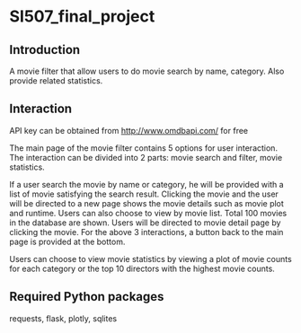 # SI507_final_project
## Introduction
A movie filter that allow users to do movie search by name, category. Also provide related statistics.
## Interaction
API key can be obtained from http://www.omdbapi.com/ for free

The main page of the movie filter contains 5 options for user interaction. The interaction can be divided into 2 parts: movie search and filter, movie statistics.

If a user search the movie by name or category, he will be provided with a list of movie satisfying the search result. Clicking the movie and the user will be directed to a new page shows the movie details such as movie plot and runtime. Users can also choose to view by movie list. Total 100 movies in the database are shown. Users will be directed to movie detail page by clicking the movie. For the above 3 interactions, a button back to the main page is provided at the bottom.

Users can choose to view movie statistics by viewing a plot of movie counts for each category or the top 10 directors with the highest movie counts.
 
## Required Python packages
requests, flask, plotly, sqlites
